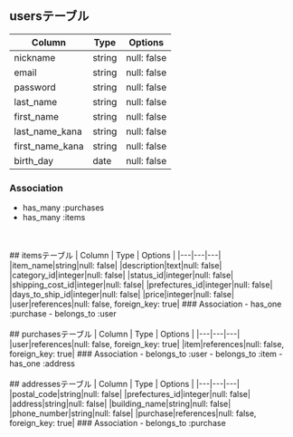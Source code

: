 ## usersテーブル
| Column | Type | Options |
|---|---|---|
|nickname|string|null: false|
|email|string|null: false|
|password|string|null: false|
|last_name|string|null: false|
|first_name|string|null: false|
|last_name_kana|string|null: false|
|first_name_kana|string|null: false|
|birth_day|date|null: false|
### Association
- has_many :purchases
- has_many :items
<br>
<br>
## itemsテーブル
| Column | Type | Options |
|---|---|---|
|item_name|string|null: false|
|description|text|null: false|
|category_id|integer|null: false|
|status_id|integer|null: false|
|shipping_cost_id|integer|null: false|
|prefectures_id|integer|null: false|
|days_to_ship_id|integer|null: false|
|price|integer|null: false|
|user|references|null: false, foreign_key: true|
### Association
- has_one :purchase
- belongs_to :user
<br>
<br>
## purchasesテーブル
| Column | Type | Options |
|---|---|---|
|user|references|null: false, foreign_key: true|
|item|references|null: false, foreign_key: true|
### Association
- belongs_to :user
- belongs_to :item
- has_one :address
<br>
<br>
## addressesテーブル
| Column | Type | Options |
|---|---|---|
|postal_code|string|null: false|
|prefectures_id|integer|null: false|
|address|string|null: false|
|building_name|string|null: false|
|phone_number|string|null: false|
|purchase|references|null: false, foreign_key: true|
### Association
- belongs_to :purchase
<br>
<br>

